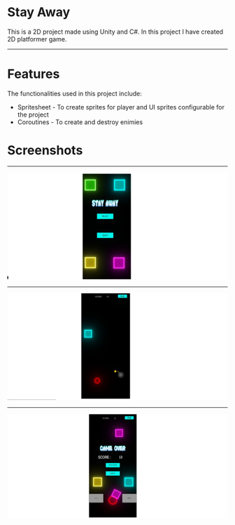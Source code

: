 # Stay Away
This is a 2D project made using Unity and C#.
In this project I have created 2D platformer game.  
___
# Features
The functionalities used in this project include:
  * Spritesheet - To create sprites for player and UI sprites configurable for the project 
  * Coroutines - To create and destroy enimies
# Screenshots
___
![screenshot](/Screenshots/stay1.jpeg)
___
![screenshot](/Screenshots/stay2.jpeg)
___
![screenshot](/Screenshots/stay3.jpeg)
